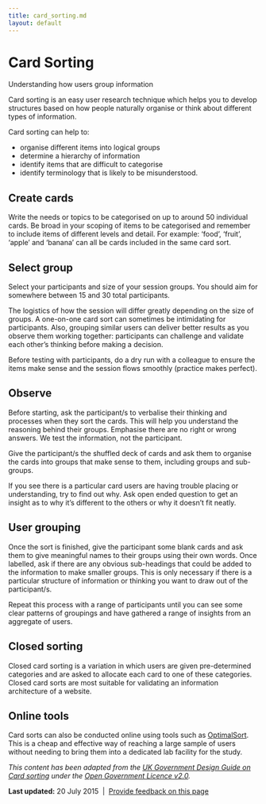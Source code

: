 ```yaml
---
title: card_sorting.md
layout: default
---
```

Card Sorting
============

Understanding how users group information

Card sorting is an easy user research technique which helps you to develop structures based on how people naturally organise or think about different types of information.

Card sorting can help to:

-   organise different items into logical groups
-   determine a hierarchy of information
-   identify items that are difficult to categorise
-   identify terminology that is likely to be misunderstood.

Create cards
------------

Write the needs or topics to be categorised on up to around 50 individual cards. Be broad in your scoping of items to be categorised and remember to include items of different levels and detail. For example: ‘food’, ‘fruit’, ‘apple’ and ‘banana’ can all be cards included in the same card sort.

Select group
------------

Select your participants and size of your session groups. You should aim for somewhere between 15 and 30 total participants.

The logistics of how the session will differ greatly depending on the size of groups. A one-on-one card sort can sometimes be intimidating for participants. Also, grouping similar users can deliver better results as you observe them working together: participants can challenge and validate each other’s thinking before making a decision.

Before testing with participants, do a dry run with a colleague to ensure the items make sense and the session flows smoothly (practice makes perfect).

Observe
-------

Before starting, ask the participant/s to verbalise their thinking and processes when they sort the cards. This will help you understand the reasoning behind their groups. Emphasise there are no right or wrong answers. We test the information, not the participant.

Give the participant/s the shuffled deck of cards and ask them to organise the cards into groups that make sense to them, including groups and sub-groups.

If you see there is a particular card users are having trouble placing or understanding, try to find out why. Ask open ended question to get an insight as to why it’s different to the others or why it doesn’t fit neatly.

User grouping
-------------

Once the sort is finished, give the participant some blank cards and ask them to give meaningful names to their groups using their own words. Once labelled, ask if there are any obvious sub-headings that could be added to the information to make smaller groups. This is only necessary if there is a particular structure of information or thinking you want to draw out of the participant/s.

Repeat this process with a range of participants until you can see some clear patterns of groupings and have gathered a range of insights from an aggregate of users.

Closed sorting
--------------

Closed card sorting is a variation in which users are given pre-determined categories and are asked to allocate each card to one of these categories. Closed card sorts are most suitable for validating an information architecture of a website.

Online tools
------------

Card sorts can also be conducted online using tools such as [OptimalSort](https://www.optimalworkshop.com/optimalsort). This is a cheap and effective way of reaching a large sample of users without needing to bring them into a dedicated lab facility for the study.

*This content has been adapted from the* [*UK Government Design Guide on Card sorting*](https://www.gov.uk/service-manual/user-centred-design/card_sorting.md) *under the* [*Open Government Licence v2.0*](http://www.nationalarchives.gov.uk/doc/open-government-licence/version/2)*.*

**Last updated:** 20 July 2015  |  [Provide feedback on this page](../feedback%3Furl_from=Userresearch-Cardsorting.html)


